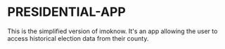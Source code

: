 # PRESIDENTIAL-APP
This is the simplified version of imoknow.  It's an app allowing the user to access historical election data from their county.
